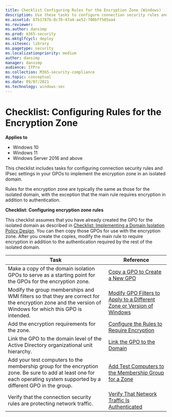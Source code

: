 ```yaml
---
title: Checklist Configuring Rules for the Encryption Zone (Windows)
description: Use these tasks to configure connection security rules and IPsec settings in your GPOs to implement the encryption zone in an isolated domain.
ms.assetid: 87b1787b-0c70-47a4-ae52-700bff505ea4
ms.reviewer: 
ms.author: dansimp
ms.prod: m365-security
ms.mktglfcycl: deploy
ms.sitesec: library
ms.pagetype: security
ms.localizationpriority: medium
author: dansimp
manager: dansimp
audience: ITPro
ms.collection: M365-security-compliance
ms.topic: conceptual
ms.date: 09/07/2021
ms.technology: windows-sec
---
```


# Checklist: Configuring Rules for the Encryption Zone

**Applies to**
-   Windows 10
-   Windows 11
-   Windows Server 2016 and above

This checklist includes tasks for configuring connection security rules and IPsec settings in your GPOs to implement the encryption zone in an isolated domain.

Rules for the encryption zone are typically the same as those for the isolated domain, with the exception that the main rule requires encryption in addition to authentication.

**Checklist: Configuring encryption zone rules**

This checklist assumes that you have already created the GPO for the isolated domain as described in [Checklist: Implementing a Domain Isolation Policy Design](checklist-implementing-a-domain-isolation-policy-design.md). You can then copy those GPOs for use with the encryption zone. After you create the copies, modify the main rule to require encryption in addition to the authentication required by the rest of the isolated domain.

| Task | Reference |
| - | - |
| Make a copy of the domain isolation GPOs to serve as a starting point for the GPOs for the encryption zone.| [Copy a GPO to Create a New GPO](copy-a-gpo-to-create-a-new-gpo.md)| 
| Modify the group memberships and WMI filters so that they are correct for the encryption zone and the version of Windows for which this GPO is intended. | [Modify GPO Filters to Apply to a Different Zone or Version of Windows](modify-gpo-filters-to-apply-to-a-different-zone-or-version-of-windows.md) |
| Add the encryption requirements for the zone. | [Configure the Rules to Require Encryption](configure-the-rules-to-require-encryption.md)| 
| Link the GPO to the domain level of the Active Directory organizational unit hierarchy. | [Link the GPO to the Domain](link-the-gpo-to-the-domain.md)| 
| Add your test computers to the membership group for the encryption zone. Be sure to add at least one for each operating system supported by a different GPO in the group.| [Add Test Computers to the Membership Group for a Zone](add-test-devices-to-the-membership-group-for-a-zone.md)| 
| Verify that the connection security rules are protecting network traffic.| [Verify That Network Traffic Is Authenticated](verify-that-network-traffic-is-authenticated.md)| 
